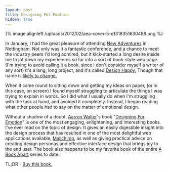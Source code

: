 ```yaml
---
layout: post
title: Designing For Emotion
hidden: true
---
```


{% image alignleft /uploads/2012/02/aea-cover-5-e1318351630488.png %}

In January, I had the great pleasure of attending [New Adventures](http://daneden.me/2012/01/naconf-2012/) in Nottingham. Not only was it a fantastic conference, and a chance to meet the industry peers I'd long admired, but it kick-started a long desire inside me to jot down my experiences so far into a sort of book-style web page. (I'm trying to avoid calling it a book, since I don't consider myself a writer of any sort) It's a long, long project, and it's called [Design Happy.](http://drbl.in/cQal) Though that name is [likely to change.](https://twitter.com/#!/_dte/status/173375814824497152)

When it came round to sitting down and getting my ideas on paper, (or in this case, on screen) I found myself struggling to articulate the things I was trying to explain in words. So I did what I usually do when I'm struggling with the task at hand, and avoided it completely. Instead, I began reading what other people had to say on the matter of emotional design.

Without a shadow of a doubt, [Aarron Walter](http://aarronwalter.com/)'s book "[Designing For Emotion](http://www.abookapart.com/products/designing-for-emotion)" is one of the most engaging, enlightening, and interesting books I've ever read on the topic of design. It gives an easily digestible insight into the design process that has resulted in one of the most delightful web applications available, [Mailchimp](http://mailchimp.com), as well as giving practical advice on creating design personas and effective interface design that brings joy to the end user. The book also happens to be my favorite book of the entire [A Book Apart](http://abookapart.com) series to date.

TL;DR - [Buy this book.](http://www.abookapart.com/products/designing-for-emotion)
